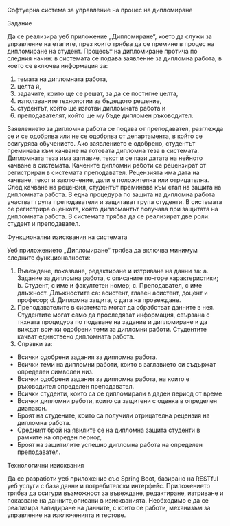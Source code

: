 Софтуерна система за управление на
процес на дипломиране

Задание

Да се реализира уеб приложение „Дипломиране“, което да служи за управление на етапите,
през които трябва да се премине в процес на дипломиране на студент. Процесът на
дипломиране протича по следния начин: в системата се подава заявление за дипломна работа,
в което се включва информация за: 
1. темата на дипломната работа,
2. целта ѝ,
3. задачите,
които ще се решат, за да се постигне целта,
4. използваните технологии за бъдещото решение,
5. студентът, който ще изготви дипломната работа и
6. преподавателят, който ще му бъде дипломен ръководител.

Заявлението за дипломна работа се подава от преподавател,
разглежда се и се одобрява или не се одобрява от департамента, в който се осигурява
обучението. Ако заявлението е одобрено, студентът преминава към качване на готовата
дипломна теза в системата. Дипломната теза има заглавие, текст и се пази датата на нейното
качване в системата. Качените дипломни работи се рецензират от регистриран в системата
преподавател. Рецензията има дата на качване, текст и заключение, дали е положителна или
отрицателна. След качване на рецензия, студентът преминава към етап на защита на
дипломната работа. В една процедура по защита на дипломна работа участват група
преподаватели и защитават група студенти. В системата се регистрира оценката, която
дипломантът получава при защитата на дипломната работа. В системата трябва да се
реализират две роли: студент и преподавател.

Функционални изисквания на системата

Уеб приложението „Дипломиране“ трябва да включва минимум следните функционалности:
1. Въвеждане, показване, редактиране и изтриване на данни за:
a. Задание за дипломна работа, с описаните по-горе характеристики;
b. Студент, с име и факултетен номер;
c. Преподавател, с име длъжност. Длъжностите са: асистент, главен асистент,
доцент и професор;
d. Дипломна защита, с дата на провеждане.
2. Преподавателите в системата могат да обработват данните в нея. Студентите могат
само да проследяват информация, свързана с тяхната процедура по подаване на
задание и дипломиране и да виждат всички одобрени теми за дипломни работи.
Студентите качват единствено дипломната работа.
3. Справки за:
- Всички одобрени задания за дипломна работа.
- Всички теми на дипломни работи, които в заглавието си съдържат определен
символен низ.
- Всички одобрени задания за дипломна работа, на които е ръководител
определен преподавател.
- Всички студенти, които са се дипломирали в даден период от време
- Всички дипломни работи, които са защитени с оценка в определен диапазон.
- Броят на студените, които са получили отрицателна рецензия на дипломна
работа.
- Средният брой на явилите се на дипломна защита студенти в рамките на
опреден период.
- Броят на защитилите успешно дипломна работа на определен преподавател.

Технологични изисквания

Да се разработи уеб приложение със Spring Boot, базирано на RESTful уеб услуги с база данни и
потребителски интерфейс. Приложението трябва да осигури възможност за въвеждане,
редактиране, изтриване и показване на данните,описани в изискванията. Необходимо е да се
реализира валидиране на данните, с които се работи, механизъм за управление на
изключенията и тестове.
